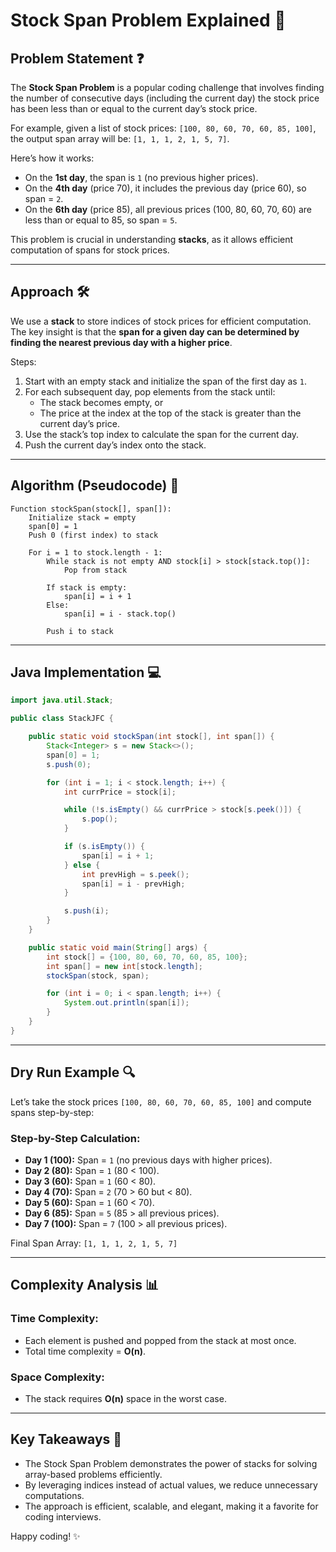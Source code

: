 # Stock Span Problem Explained 🌟

## Problem Statement ❓
The **Stock Span Problem** is a popular coding challenge that involves finding the number of consecutive days (including the current day) the stock price has been less than or equal to the current day’s stock price. 

For example, given a list of stock prices: 
`[100, 80, 60, 70, 60, 85, 100]`, the output span array will be:
`[1, 1, 1, 2, 1, 5, 7]`. 

Here’s how it works:
- On the **1st day**, the span is `1` (no previous higher prices).
- On the **4th day** (price 70), it includes the previous day (price 60), so span = `2`.
- On the **6th day** (price 85), all previous prices (100, 80, 60, 70, 60) are less than or equal to 85, so span = `5`.

This problem is crucial in understanding **stacks**, as it allows efficient computation of spans for stock prices.

---

## Approach 🛠️
We use a **stack** to store indices of stock prices for efficient computation. The key insight is that the **span for a given day can be determined by finding the nearest previous day with a higher price**. 

Steps:
1. Start with an empty stack and initialize the span of the first day as `1`.
2. For each subsequent day, pop elements from the stack until:
   - The stack becomes empty, or
   - The price at the index at the top of the stack is greater than the current day’s price.
3. Use the stack’s top index to calculate the span for the current day.
4. Push the current day’s index onto the stack.

---

## Algorithm (Pseudocode) 📃
```text
Function stockSpan(stock[], span[]):
    Initialize stack = empty
    span[0] = 1
    Push 0 (first index) to stack

    For i = 1 to stock.length - 1:
        While stack is not empty AND stock[i] > stock[stack.top()]:
            Pop from stack

        If stack is empty:
            span[i] = i + 1
        Else:
            span[i] = i - stack.top()

        Push i to stack
```

---

## Java Implementation 💻
```java
import java.util.Stack;

public class StackJFC {

    public static void stockSpan(int stock[], int span[]) {
        Stack<Integer> s = new Stack<>();
        span[0] = 1;
        s.push(0);

        for (int i = 1; i < stock.length; i++) {
            int currPrice = stock[i];

            while (!s.isEmpty() && currPrice > stock[s.peek()]) {
                s.pop();
            }

            if (s.isEmpty()) {
                span[i] = i + 1;
            } else {
                int prevHigh = s.peek();
                span[i] = i - prevHigh;
            }

            s.push(i);
        }
    }

    public static void main(String[] args) {
        int stock[] = {100, 80, 60, 70, 60, 85, 100};
        int span[] = new int[stock.length];
        stockSpan(stock, span);

        for (int i = 0; i < span.length; i++) {
            System.out.println(span[i]);
        }
    }
}
```

---

## Dry Run Example 🔍
Let’s take the stock prices `[100, 80, 60, 70, 60, 85, 100]` and compute spans step-by-step:

### Step-by-Step Calculation:
- **Day 1 (100):** Span = `1` (no previous days with higher prices).
- **Day 2 (80):** Span = `1` (80 < 100).
- **Day 3 (60):** Span = `1` (60 < 80).
- **Day 4 (70):** Span = `2` (70 > 60 but < 80).
- **Day 5 (60):** Span = `1` (60 < 70).
- **Day 6 (85):** Span = `5` (85 > all previous prices).
- **Day 7 (100):** Span = `7` (100 > all previous prices).

Final Span Array: `[1, 1, 1, 2, 1, 5, 7]`

---

## Complexity Analysis 📊

### Time Complexity:
- Each element is pushed and popped from the stack at most once.
- Total time complexity = **O(n)**.

### Space Complexity:
- The stack requires **O(n)** space in the worst case.

---

## Key Takeaways 🎉
- The Stock Span Problem demonstrates the power of stacks for solving array-based problems efficiently.
- By leveraging indices instead of actual values, we reduce unnecessary computations.
- The approach is efficient, scalable, and elegant, making it a favorite for coding interviews. 

Happy coding! ✨

